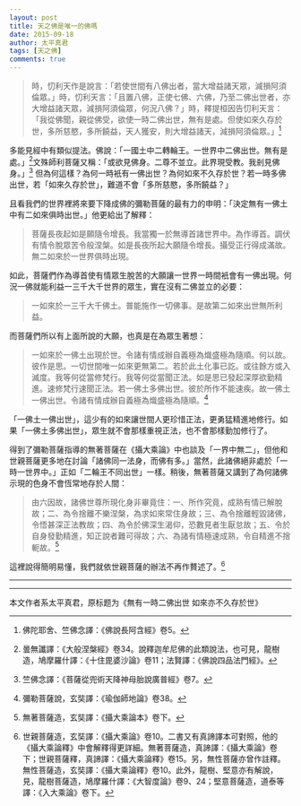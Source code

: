 ```yaml
---
layout: post
title: 天之佛是唯一的佛嗎
date: 2015-09-18
author: 太平真君
tags: [天之佛]
comments: true
---
```

> 時，忉利天作是說言：「若使世間有八佛出者，當大增益諸天眾，減損阿須倫眾。」時，忉利天言：「且置八佛，正使七佛、六佛，乃至二佛出世者，亦大增益諸天眾，減損阿須倫眾，何況八佛？」時，釋提桓因告忉利天言：「我從佛聞，親從佛受，欲使一時二佛出世，無有是處。但使如來久存於世，多所慈愍，多所饒益，天人獲安，則大增益諸天，減損阿須倫眾。」[^1]

多能見經中有類似提法。佛說：「一國土中二轉輪王。一世界中二佛出世。無有是處。」[^2]文殊師利菩薩又稱：「或欲見佛身。二尊不並立。此界現受教。我剎見佛身。」[^3] 但為何這樣？為何一時衹有一佛出世？為何如來不久存於世？若一時多佛出世，若「如來久存於世」，難道不會「多所慈愍，多所饒益？」

且看我們的世界裡將來要下降成佛的彌勒菩薩的最有力的申明：「決定無有一佛土中有二如來俱時出世。」他更給出了解釋：

> 菩薩長夜起如是願隨令增長。我當獨一於無導首諸世界中。為作導首。調伏有情令脫眾苦令般涅槃。如是長夜所起大願隨令增長。攝受正行得成滿故。無二如來於一世界俱時出現。

如此，菩薩們作為導首使有情眾生脫苦的大願讓一世界一時間衹會有一佛出現。何況一佛就能利益一三千大千世界的眾生，實在沒有二佛並立的必要：

> 一如來於一三千大千佛土。普能施作一切佛事。是故第二如來出世無所利益。

而菩薩們所以有上面所說的大願，也真是在為眾生著想：

> 一如來於一佛土出現於世。令諸有情成辦自義極為熾盛極為隨順。何以故。彼作是思。一切世間唯一如來更無第二。若於此土化事已訖。或往餘方或入滅度。我等何從當修梵行。我等何從當聞正法。如是思已發起深厚欲勤精進。速修梵行速聞正法。若一佛土多佛出世。彼於所作不能速疾。故一佛土一佛出世。令諸有情成辦自義極為熾盛極為隨順。[^4]

「一佛土一佛出世」，這少有的如來讓世間人更珍惜正法，更勇猛精進地修行。如果「一佛土多佛出世」，眾生就不會那樣重視正法，也不會那樣勤加修行了。

得到了彌勒菩薩指導的無著菩薩在《攝大乘論》中也談及「一界中無二」，但他和世親菩薩更多地在討論「諸佛同一法身，而佛有多。」當然，此諸佛絕非處於「一時一世界中。」正如「二輪王不同出世」一樣。稍後，無著菩薩又講到了為何諸佛示現的色身不會恆常地存於人間：

>由六因故，諸佛世尊所現化身非畢竟住：一、所作究竟，成熟有情已解脫故；二、為令捨離不樂涅槃，為求如來常住身故；三、為令捨離輕毀諸佛，令悟甚深正法教故；四、為令於佛深生渴仰，恐數見者生厭怠故；五、令於自身發勤精進，知正說者難可得故；六、為諸有情極速成熟，令自精進不捨軛故。[^5]

這裡說得簡明易懂，我們就依世親菩薩的辦法不再作贅述了。[^6]

***
[^1]:佛陀耶舍、竺佛念譯：《佛說長阿含經》卷5。
[^2]: 曇無讖譯：《大般涅槃經》卷34。說釋迦牟尼佛的此類說法，也可見，龍樹造，鳩摩羅什譯：《十住毘婆沙論》卷11；法賢譯：《佛說四品法門經》。 
[^3]: 竺佛念譯：《菩薩從兜術天降神母胎說廣普經》卷7。
[^4]: 彌勒菩薩說，玄奘譯：《瑜伽師地論》卷38。
[^5]: 無著菩薩造，玄奘譯：《攝大乘論本》卷下。
[^6]: 世親菩薩造，玄奘譯：《攝大乘論》卷10。二書又有真諦譯本可對照，他的《攝大乘論釋》中會解釋得更詳細。無著菩薩造，真諦譯：《攝大乘論》卷下；世親菩薩釋，真諦譯：《攝大乘論釋》卷15。另，無性菩薩亦曾作註釋。無性菩薩造，玄奘譯：《攝大乘論釋》卷10。此外，龍樹、堅意亦有解說，見，龍樹菩薩造，鳩摩羅什譯：《大智度論》卷9、24；堅意菩薩造，道泰等譯：《入大乘論》卷下。

***
本文作者系太平真君，原标题为《無有一時二佛出世 如來亦不久存於世》
